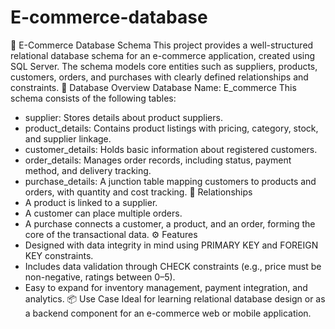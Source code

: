 # E-commerce-database

🛒 E-Commerce Database Schema
This project provides a well-structured relational database schema for an e-commerce application, created using SQL Server. The schema models core entities such as suppliers, products, customers, orders, and purchases with clearly defined relationships and constraints.
📁 Database Overview
Database Name: E_commerce
This schema consists of the following tables:
- supplier: Stores details about product suppliers.
- product_details: Contains product listings with pricing, category, stock, and supplier linkage.
- customer_details: Holds basic information about registered customers.
- order_details: Manages order records, including status, payment method, and delivery tracking.
- purchase_details: A junction table mapping customers to products and orders, with quantity and cost tracking.
🔗 Relationships
- A product is linked to a supplier.
- A customer can place multiple orders.
- A purchase connects a customer, a product, and an order, forming the core of the transactional data.
⚙️ Features
- Designed with data integrity in mind using PRIMARY KEY and FOREIGN KEY constraints.
- Includes data validation through CHECK constraints (e.g., price must be non-negative, ratings between 0–5).
- Easy to expand for inventory management, payment integration, and analytics.
📦 Use Case
Ideal for learning relational database design or as a backend component for an e-commerce web or mobile application.
